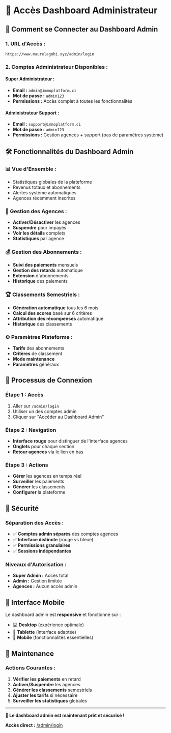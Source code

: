 # 🔐 Accès Dashboard Administrateur

## 🎯 Comment se Connecter au Dashboard Admin

### **1. URL d'Accès :**
```
https://www.maurelagohi.xyz/admin/login
```

### **2. Comptes Administrateur Disponibles :**

#### **Super Administrateur :**
- **Email :** `admin@immoplatform.ci`
- **Mot de passe :** `admin123`
- **Permissions :** Accès complet à toutes les fonctionnalités

#### **Administrateur Support :**
- **Email :** `support@immoplatform.ci`
- **Mot de passe :** `admin123`
- **Permissions :** Gestion agences + support (pas de paramètres système)

## 🛠️ Fonctionnalités du Dashboard Admin

### **📊 Vue d'Ensemble :**
- Statistiques globales de la plateforme
- Revenus totaux et abonnements
- Alertes système automatiques
- Agences récemment inscrites

### **🏢 Gestion des Agences :**
- **Activer/Désactiver** les agences
- **Suspendre** pour impayés
- **Voir les détails** complets
- **Statistiques** par agence

### **💰 Gestion des Abonnements :**
- **Suivi des paiements** mensuels
- **Gestion des retards** automatique
- **Extension** d'abonnements
- **Historique** des paiements

### **🏆 Classements Semestriels :**
- **Génération automatique** tous les 6 mois
- **Calcul des scores** basé sur 6 critères
- **Attribution des récompenses** automatique
- **Historique** des classements

### **⚙️ Paramètres Plateforme :**
- **Tarifs** des abonnements
- **Critères** de classement
- **Mode maintenance**
- **Paramètres** généraux

## 🔄 Processus de Connexion

### **Étape 1 : Accès**
1. Aller sur `/admin/login`
2. Utiliser un des comptes admin
3. Cliquer sur "Accéder au Dashboard Admin"

### **Étape 2 : Navigation**
- **Interface rouge** pour distinguer de l'interface agences
- **Onglets** pour chaque section
- **Retour agences** via le lien en bas

### **Étape 3 : Actions**
- **Gérer** les agences en temps réel
- **Surveiller** les paiements
- **Générer** les classements
- **Configurer** la plateforme

## 🚨 Sécurité

### **Séparation des Accès :**
- ✅ **Comptes admin séparés** des comptes agences
- ✅ **Interface distincte** (rouge vs bleue)
- ✅ **Permissions granulaires**
- ✅ **Sessions indépendantes**

### **Niveaux d'Autorisation :**
- **Super Admin :** Accès total
- **Admin :** Gestion limitée
- **Agences :** Aucun accès admin

## 📱 Interface Mobile

Le dashboard admin est **responsive** et fonctionne sur :
- 💻 **Desktop** (expérience optimale)
- 📱 **Tablette** (interface adaptée)
- 📱 **Mobile** (fonctionnalités essentielles)

## 🔧 Maintenance

### **Actions Courantes :**
1. **Vérifier les paiements** en retard
2. **Activer/Suspendre** les agences
3. **Générer les classements** semestriels
4. **Ajuster les tarifs** si nécessaire
5. **Surveiller les statistiques** globales

---

**🎯 Le dashboard admin est maintenant prêt et sécurisé !**

**Accès direct :** [/admin/login](/admin/login)